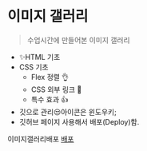 <!-- md마크다운문법는 html보다 간단한 태그언어다. -->
# 이미지 갤러리
 

> 수업시간에 만들어본 이미지 갤러리

+ ✨HTML 기초
+ CSS 기초
    - Flex 정렬 👌
    - CSS 외부 링크 💋
    - 특수 효과 👍
+ 깃으로 관리😒아이콘은 윈도우키;
+ 깃허브 페이지 사용해서 배포(Deploy)함.

이미지갤러리배포
[배포](https://galfer9.github.io/ImageGallery/)


